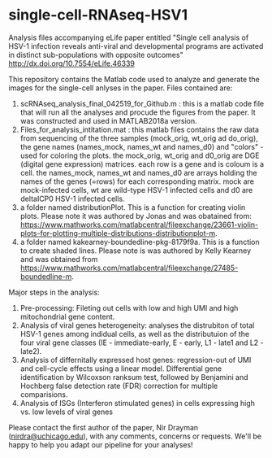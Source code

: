 # single-cell-RNAseq-HSV1
Analysis files accompanying eLife paper entitled "Single cell analysis of HSV-1 infection reveals anti-viral and developmental programs are activated in distinct sub-populations with opposite outcomes" http://dx.doi.org/10.7554/eLife.46339

This repository contains the Matlab code used to analyze and generate the images for the single-cell anlyses in the paper.
Files contained are:
1. scRNAseq_analysis_final_042519_for_Github.m : this is a matlab code file that will run all the analyses and procude the figures from the paper. It was constructed and used in MATLAB2018a version.
2. Files_for_analysis_intitation.mat : this matlab files contains the raw data from sequencing of the three samples (mock_orig, wt_orig ad do_orig), the gene names (names_mock, names_wt and names_d0) and "colors" - used for coloring the plots. the mock_orig, wt_orig and d0_orig are DGE (digital gene expression) matrices. each row is a gene and is coloum is a cell. the names_mock, names_wt and names_d0 are arrays holding the names of the genes (=rows) for each corresponding matrix. mock are mock-infected cells, wt are wild-type HSV-1 infected cells and d0 are deltaICP0 HSV-1 infected cells.
3. a folder named distributionPlot. This is a function for creating violin plots. Please note it was authored by Jonas and was obatained from: https://www.mathworks.com/matlabcentral/fileexchange/23661-violin-plots-for-plotting-multiple-distributions-distributionplot-m. 
4. a folder named kakearney-boundedline-pkg-8179f9a. This is a function to create shaded lines. Please note is was authored by Kelly Kearney and was obtained from https://www.mathworks.com/matlabcentral/fileexchange/27485-boundedline-m.

Major steps in the analysis:
1. Pre-processing: Fileting out cells with low and high UMI and high mitochondrial gene content.
2. Analysis of viral genes heterogeneity: analyses the distrubiton of total HSV-1 genes among indidual cells, as well as the distributuion of the four viral gene classes (IE - immediate-early, E - early, L1 - late1 and L2 - late2).
3. Analysis of differnitally expressed host genes: regression-out of UMI and cell-cycle effects using a linear model. Differential gene identification by Wilcoxson ranksum test, followed by Benjamini and Hochberg false detection rate (FDR) correction for multiple comparisions.
4. Analysis of ISGs (Interferon stimulated genes) in cells expressing high vs. low levels of viral genes

Please contact the first author of the paper, Nir Drayman (nirdra@uchicago.edu), with any comments, concerns or requests. We'll be happy to help you adapt our pipeline for your analyses!
